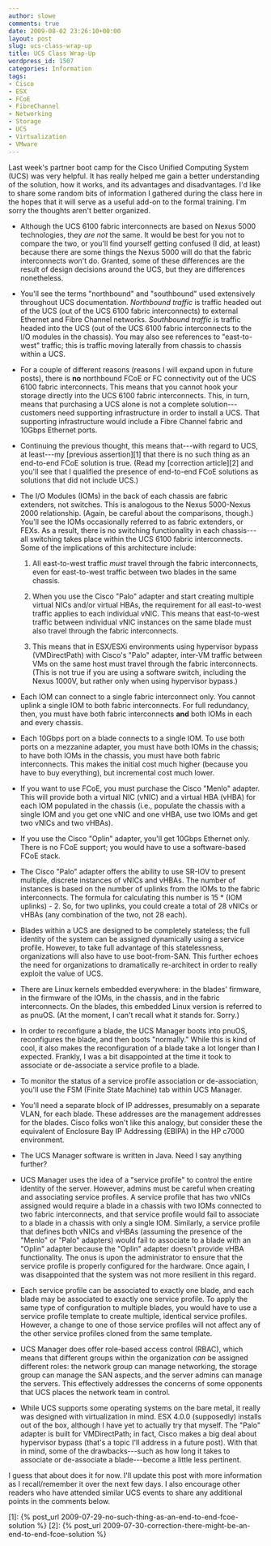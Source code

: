 ```yaml
---
author: slowe
comments: true
date: 2009-08-02 23:26:10+00:00
layout: post
slug: ucs-class-wrap-up
title: UCS Class Wrap-Up
wordpress_id: 1507
categories: Information
tags:
- Cisco
- ESX
- FCoE
- FibreChannel
- Networking
- Storage
- UCS
- Virtualization
- VMware
---
```


Last week's partner boot camp for the Cisco Unified Computing System (UCS) was very helpful. It has really helped me gain a better understanding of the solution, how it works, and its advantages and disadvantages. I'd like to share some random bits of information I gathered during the class here in the hopes that it will serve as a useful add-on to the formal training. I'm sorry the thoughts aren't better organized.

* Although the UCS 6100 fabric interconnects are based on Nexus 5000 technologies, they _are not_ the same. It would be best for you not to compare the two, or you'll find yourself getting confused (I did, at least) because there are some things the Nexus 5000 will do that the fabric interconnects won't do. Granted, some of these differences are the result of design decisions around the UCS, but they are differences nonetheless.

* You'll see the terms "northbound" and "southbound" used extensively throughout UCS documentation. _Northbound traffic_ is traffic headed out of the UCS (out of the UCS 6100 fabric interconnects) to external Ethernet and Fibre Channel networks. _Southbound traffic_ is traffic headed into the UCS (out of the UCS 6100 fabric interconnects to the I/O modules in the chassis). You may also see references to "east-to-west" traffic; this is traffic moving laterally from chassis to chassis within a UCS.

* For a couple of different reasons (reasons I will expand upon in future posts), there is **no** northbound FCoE or FC connectivity out of the UCS 6100 fabric interconnects. This means that you cannot hook your storage directly into the UCS 6100 fabric interconnects. This, in turn, means that purchasing a UCS alone is not a complete solution---customers need supporting infrastructure in order to install a UCS. That supporting infrastructure would include a Fibre Channel fabric and 10Gbps Ethernet ports.

* Continuing the previous thought, this means that---with regard to UCS, at least---my [previous assertion][1] that there is no such thing as an end-to-end FCoE solution is true. (Read my [correction article][2] and you'll see that I qualified the presence of end-to-end FCoE solutions as solutions that did not include UCS.)

* The I/O Modules (IOMs) in the back of each chassis are fabric extenders, not switches. This is analogous to the Nexus 5000-Nexus 2000 relationship. (Again, be careful about the comparisons, though.) You'll see the IOMs occasionally referred to as fabric extenders, or FEXs. As a result, there is no switching functionality in each chassis---all switching takes place within the UCS 6100 fabric interconnects. Some of the implications of this architecture include:

    1. All east-to-west traffic _must_ travel through the fabric interconnects, even for east-to-west traffic between two blades in the same chassis.

    2. When you use the Cisco "Palo" adapter and start creating multiple virtual NICs and/or virtual HBAs, the requirement for all east-to-west traffic applies to each individual vNIC. This means that east-to-west traffic between individual vNIC instances on the same blade must also travel through the fabric interconnects.

    3. This means that in ESX/ESXi environments using hypervisor bypass (VMDirectPath) with Cisco's "Palo" adapter, inter-VM traffic between VMs on the same host must travel through the fabric interconnects. (This is not true if you are using a software switch, including the Nexus 1000V, but rather only when using hypervisor bypass.)

* Each IOM can connect to a single fabric interconnect only. You cannot uplink a single IOM to both fabric interconnects. For full redundancy, then, you must have both fabric interconnects **and** both IOMs in each and every chassis.

* Each 10Gbps port on a blade connects to a single IOM. To use both ports on a mezzanine adapter, you must have both IOMs in the chassis; to have both IOMs in the chassis, you must have both fabric interconnects. This makes the initial cost much higher (because you have to buy everything), but incremental cost much lower.

* If you want to use FCoE, you must purchase the Cisco "Menlo" adapter. This will provide both a virtual NIC (vNIC) and a virtual HBA (vHBA) for each IOM populated in the chassis (i.e., populate the chassis with a single IOM and you get one vNIC and one vHBA, use two IOMs and get two vNICs and two vHBAs).

* If you use the Cisco "Oplin" adapter, you'll get 10Gbps Ethernet only. There is no FCoE support; you would have to use a software-based FCoE stack.

* The Cisco "Palo" adapter offers the ability to use SR-IOV to present multiple, discrete instances of vNICs and vHBAs. The number of instances is based on the number of uplinks from the IOMs to the fabric interconnects. The formula for calculating this number is 15 * (IOM uplinks) - 2. So, for two uplinks, you could create a total of 28 vNICs or vHBAs (any combination of the two, not 28 each).

* Blades within a UCS are designed to be completely stateless; the full identity of the system can be assigned dynamically using a service profile. However, to take full advantage of this statelessness, organizations will also have to use boot-from-SAN. This further echoes the need for organizations to dramatically re-architect in order to really exploit the value of UCS.

* There are Linux kernels embedded everywhere: in the blades' firmware, in the firmware of the IOMs, in the chassis, and in the fabric interconnects. On the blades, this embedded Linux version is referred to as pnuOS. (At the moment, I can't recall what it stands for. Sorry.)

* In order to reconfigure a blade, the UCS Manager boots into pnuOS, reconfigures the blade, and then boots "normally." While this is kind of cool, it also makes the reconfiguration of a blade take a lot longer than I expected. Frankly, I was a bit disappointed at the time it took to associate or de-associate a service profile to a blade.

* To monitor the status of a service profile association or de-association, you'll use the FSM (Finite State Machine) tab within UCS Manager.

* You'll need a separate block of IP addresses, presumably on a separate VLAN, for each blade. These addresses are the management addresses for the blades. Cisco folks won't like this analogy, but consider these the equivalent of Enclosure Bay IP Addressing (EBIPA) in the HP c7000 environment.

* The UCS Manager software is written in Java. Need I say anything further?

* UCS Manager uses the idea of a "service profile" to control the entire identity of the server. However, admins must be careful when creating and associating service profiles. A service profile that has two vNICs assigned would require a blade in a chassis with two IOMs connected to two fabric interconnects, and that service profile would fail to associate to a blade in a chassis with only a single IOM. Similarly, a service profile that defines both vNICs and vHBAs (assuming the presence of the "Menlo" or "Palo" adapters) would fail to associate to a blade with an "Oplin" adapter because the "Oplin" adapter doesn't provide vHBA functionality. The onus is upon the administrator to ensure that the service profile is properly configured for the hardware. Once again, I was disappointed that the system was not more resilient in this regard.

* Each service profile can be associated to exactly one blade, and each blade may be associated to exactly one service profile. To apply the same type of configuration to multiple blades, you would have to use a service profile template to create multiple, identical service profiles. However, a change to one of those service profiles will not affect any of the other service profiles cloned from the same template.

* UCS Manager does offer role-based access control (RBAC), which means that different groups within the organization _can_ be assigned different roles: the network group can manage networking, the storage group can manage the SAN aspects, and the server admins can manage the servers. This effectively addresses the concerns of some opponents that UCS places the network team in control.

* While UCS supports some operating systems on the bare metal, it really was designed with virtualization in mind. ESX 4.0.0 (supposedly) installs out of the box, although I have yet to actually try that myself. The "Palo" adapter is built for VMDirectPath; in fact, Cisco makes a big deal about hypervisor bypass (that's a topic I'll address in a future post). With that in mind, some of the drawbacks---such as how long it takes to associate or de-associate a blade---become a little less pertinent.

I guess that about does it for now. I'll update this post with more information as I recall/remember it over the next few days. I also encourage other readers who have attended similar UCS events to share any additional points in the comments below.

[1]: {% post_url 2009-07-29-no-such-thing-as-an-end-to-end-fcoe-solution %}
[2]: {% post_url 2009-07-30-correction-there-might-be-an-end-to-end-fcoe-solution %}
